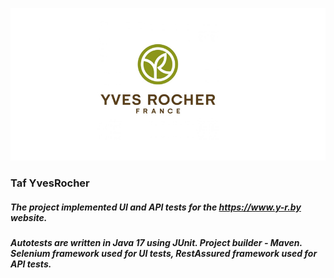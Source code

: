 ![Image alt](https://github.com/NataliyaBaravuliya/taf-yves-rocher/blob/main/logo_roshe.jpg)
### Taf YvesRocher
##### The project implemented UI and API tests for the https://www.y-r.by website.
##### Autotests are written in Java 17 using JUnit. Project builder - Maven. Selenium framework used for UI tests, RestAssured framework used for API tests.

